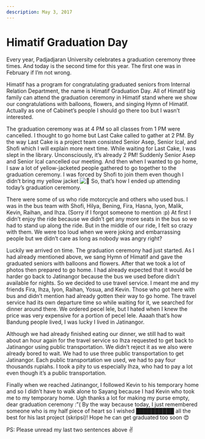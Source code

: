 ```yaml
---
description: May 3, 2017
---
```


# Himatif Graduation Day

Every year, Padjadjaran University celebrates a graduation ceremony three times. And today is the second time for this year. The first one was in February if I’m not wrong.

Himatif has a program for congratulating graduated seniors from Internal Relation Department, the name is Himatif Graduation Day. All of Himatif big family can attend the graduation ceremony in Himatif stand where we show our congratulations with balloons, flowers, and singing Hymn of Himatif. Actually as one of Cabinet’s people I should go there too but I wasn’t interested.

The graduation ceremony was at 4 PM so all classes from 1 PM were cancelled. I thought to go home but Last Cake called to gather at 2 PM. By the way Last Cake is a project team consisted Senior Asep, Senior Ical, and Shofi which I will explain more next time. While waiting for Last Cake, I was slept in the library. Unconsciously, it’s already 2 PM! Suddenly Senior Asep and Senior Ical cancelled our meeting. And then when I wanted to go home, I saw a lot of yellow-jacketed people gathered to go together to the graduation ceremony. I was forced by Shofi to join them even though I didn’t bring my yellow jacket ![🙁](https://s.w.org/images/core/emoji/11.2.0/svg/1f641.svg) So, that’s how I ended up attending today’s graduation ceremony.

There were some of us who ride motorcycle and others who used bus. I was in the bus team with Shofi, Hilya, Bening, Fira, Hasna, Iyon, Malik, Kevin, Raihan, and Ihza. (Sorry if I forgot someone to mention :p) At first I didn’t enjoy the ride because we didn’t get any more seats in the bus so we had to stand up along the ride. But in the middle of our ride, I felt so crazy with them. We were too loud when we were joking and embarrassing people but we didn’t care as long as nobody was angry right?

Luckily we arrived on time. The graduation ceremony had just started. As I had already mentioned above, we sang Hymn of Himatif and gave the graduated seniors with balloons and flowers. After that we took a lot of photos then prepared to go home. I had already expected that it would be harder go back to Jatinangor because the bus we used before didn’t available for nights. So we decided to use travel service. I meant me and my friends Fira, Ihza, Iyon, Raihan, Yosua, and Kevin. Those who got here with bus and didn’t mention had already gotten their way to go home. The travel service had its own departure time so while waiting for it, we searched for dinner around there. We ordered pecel lele, but I hated when I knew the price was very expensive for a portion of pecel lele. Aaaah that’s how Bandung people lived, I was lucky I lived in Jatinangor.

Although we had already finished eating our dinner, we still had to wait about an hour again for the travel service so Ihza requested to get back to Jatinangor using public transportation. We didn’t reject it as we also were already bored to wait. We had to use three public transportation to get Jatinangor. Each public transportation we used, we had to pay four thousands rupiahs. I took a pity to us especially Ihza, who had to pay a lot even though it’s a public transportation.

Finally when we reached Jatinangor, I followed Kevin to his temporary home and so I didn’t have to walk alone to Sayang because I had Kevin who took me to my temporary home. Ugh thanks a lot for making my purse empty, dear graduation ceremony :”( By the way because today, I just remembered someone who is my half piece of heart so I wished ██████████ all the best for his last project (skripsi)! Hope he can get graduated too soon 😍

PS: Please unread my last two sentences above ✌️
